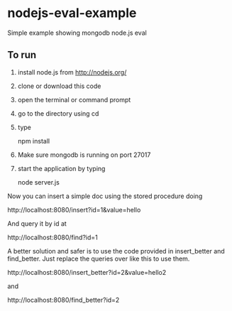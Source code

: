 nodejs-eval-example
===================

Simple example showing mongodb node.js eval

To run
----------------------------------------------------------
1. install node.js from http://nodejs.org/
2. clone or download this code
3. open the terminal or command prompt
4. go to the directory using cd
5. type
  
    npm install

6. Make sure mongodb is running on port 27017
7. start the application by typing

    node server.js

Now you can insert a simple doc using the stored procedure doing

http://localhost:8080/insert?id=1&value=hello

And query it by id at

http://localhost:8080/find?id=1

A better solution and safer is to use the code provided in insert_better and find_better. Just replace the queries over like this to use them.

http://localhost:8080/insert_better?id=2&value=hello2

and

http://localhost:8080/find_better?id=2

